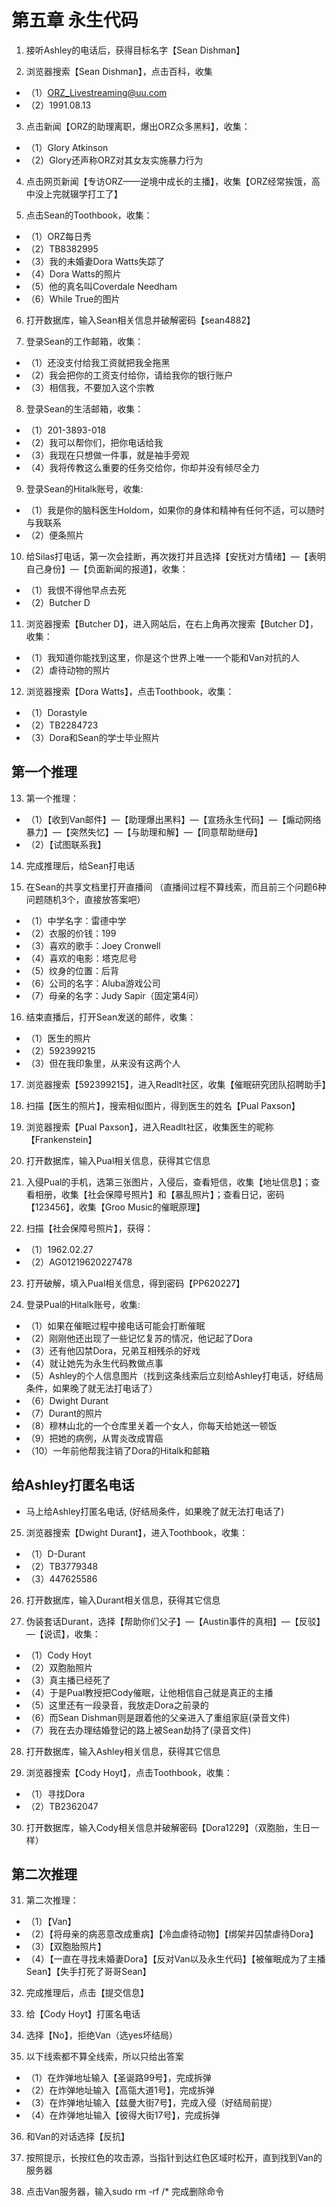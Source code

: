 # 第五章 永生代码
1. 接听Ashley的电话后，获得目标名字【Sean Dishman】

2. 浏览器搜索【Sean Dishman】，点击百科，收集
* （1）ORZ_Livestreaming@uu.com
* （2）1991.08.13

3. 点击新闻【ORZ的助理离职，爆出ORZ众多黑料】，收集：
* （1）Glory Atkinson
* （2）Glory还声称ORZ对其女友实施暴力行为

4. 点击网页新闻【专访ORZ——逆境中成长的主播】，收集【ORZ经常挨饿，高中没上完就辍学打工了】

5. 点击Sean的Toothbook，收集：
* （1）ORZ每日秀
* （2）TB8382995
* （3）我的未婚妻Dora Watts失踪了
* （4）Dora Watts的照片
* （5）他的真名叫Coverdale Needham
* （6）While True的图片

6. 打开数据库，输入Sean相关信息并破解密码【sean4882】

7. 登录Sean的工作邮箱，收集：
* （1）还没支付给我工资就把我全拖黑
* （2）我会把你的工资支付给你，请给我你的银行账户
* （3）相信我，不要加入这个宗教

8. 登录Sean的生活邮箱，收集：
* （1）201-3893-018
* （2）我可以帮你们，把你电话给我
* （3）我现在只想做一件事，就是袖手旁观
* （4）我将传教这么重要的任务交给你，你却并没有倾尽全力

9. 登录Sean的Hitalk账号，收集:
* （1）我是你的脑科医生Holdom，如果你的身体和精神有任何不适，可以随时与我联系
* （2）便条照片

10. 给Silas打电话，第一次会挂断，再次拨打并且选择【安抚对方情绪】—【表明自己身份】—【负面新闻的报道】，收集：
* （1）我恨不得他早点去死
* （2）Butcher D

11. 浏览器搜索【Butcher D】，进入网站后，在右上角再次搜索【Butcher D】，收集：
* （1）我知道你能找到这里，你是这个世界上唯一一个能和Van对抗的人
* （2）虐待动物的照片

12. 浏览器搜索【Dora Watts】，点击Toothbook，收集：
* （1）Dorastyle
* （2）TB2284723
* （3）Dora和Sean的学士毕业照片

## 第一个推理

13. 第一个推理：
* （1）【收到Van邮件】—【助理爆出黑料】—【宣扬永生代码】—【煽动网络暴力】—【突然失忆】—【与助理和解】—【同意帮助继母】
* （2）【试图联系我】

14. 完成推理后，给Sean打电话

15. 在Sean的共享文档里打开直播间
（直播间过程不算线索，而且前三个问题6种问题随机3个，直接放答案吧）
* （1）中学名字：雷德中学
* （2）衣服的价钱：199
* （3）喜欢的歌手：Joey Cronwell
* （4）喜欢的电影：塔克尼号
* （5）纹身的位置：后背
* （6）公司的名字：Aluba游戏公司
* （7）母亲的名字：Judy Sapir（固定第4问）

16. 结束直播后，打开Sean发送的邮件，收集：
* （1）医生的照片
* （2）592399215
* （3）但在我印象里，从来没有这两个人

17. 浏览器搜索【592399215】，进入Readlt社区，收集【催眠研究团队招聘助手】

18. 扫描【医生的照片】，搜索相似图片，得到医生的姓名【Pual Paxson】

19. 浏览器搜索【Pual Paxson】，进入Readlt社区，收集医生的昵称【Frankenstein】

20. 打开数据库，输入Pual相关信息，获得其它信息

21. 入侵Pual的手机，选第三张图片，入侵后，查看短信，收集【地址信息】；查看相册，收集【社会保障号照片】和【暴乱照片】；查看日记，密码【123456】，收集【Groo Music的催眠原理】

22. 扫描【社会保障号照片】，获得：
* （1）1962.02.27
* （2）AG01219620227478

23. 打开破解，填入Pual相关信息，得到密码【PP620227】

24. 登录Pual的Hitalk账号，收集:
* （1）如果在催眠过程中接电话可能会打断催眠
* （2）刚刚他还出现了一些记忆复苏的情况，他记起了Dora
* （3）还有他囚禁Dora，兄弟互相残杀的好戏
* （4）就让她先为永生代码教做点事
* （5）Ashley的个人信息图片（找到这条线索后立刻给Ashley打电话，好结局条件，如果晚了就无法打电话了）
* （6）Dwight Durant
* （7）Durant的照片
* （8）穆林山北的一个仓库里关着一个女人，你每天给她送一顿饭
* （9）把她的病例，从胃炎改成胃癌
* （10）一年前他帮我注销了Dora的Hitalk和邮箱

## 给Ashley打匿名电话
* 马上给Ashley打匿名电话, (好结局条件，如果晚了就无法打电话了)

25. 浏览器搜索【Dwight Durant】，进入Toothbook，收集：
* （1）D-Durant
* （2）TB3779348
* （3）447625586
26. 打开数据库，输入Durant相关信息，获得其它信息

27. 伪装套话Durant，选择【帮助你们父子】—【Austin事件的真相】—【反驳】—【说谎】，收集：
* （1）Cody Hoyt
* （2）双胞胎照片
* （3）真主播已经死了
* （4）于是Pual教授把Cody催眠，让他相信自己就是真正的主播
* （5）这里还有一段录音，我放走Dora之前录的
* （6）而Sean Dishman则是跟着他的父亲进入了重组家庭(录音文件)
* （7）我在去办理结婚登记的路上被Sean劫持了(录音文件)
28. 打开数据库，输入Ashley相关信息，获得其它信息

29. 浏览器搜索【Cody Hoyt】，点击Toothbook，收集：
* （1）寻找Dora
* （2）TB2362047
30. 打开数据库，输入Cody相关信息并破解密码【Dora1229】（双胞胎，生日一样）

## 第二次推理

31. 第二次推理：
* （1）【Van】
* （2）【将母亲的病恶意改成重病】【冷血虐待动物】【绑架并囚禁虐待Dora】
* （3）【双胞胎照片】
* （4）【一直在寻找未婚妻Dora】【反对Van以及永生代码】【被催眠成为了主播Sean】【失手打死了哥哥Sean】

32. 完成推理后，点击【提交信息】

33. 给【Cody Hoyt】打匿名电话

34. 选择【No】，拒绝Van（选yes坏结局）

35. 以下线索都不算全线索，所以只给出答案
* （1）在炸弹地址输入【圣诞路99号】，完成拆弹
* （2）在炸弹地址输入【高瓴大道1号】，完成拆弹
* （3）在炸弹地址输入【兹曼大街7号】，完成入侵（好结局前提）
* （4）在炸弹地址输入【彼得大街17号】，完成拆弹

36. 和Van的对话选择【反抗】

37. 按照提示，长按红色的攻击源，当指针到达红色区域时松开，直到找到Van的服务器

38. 点击Van服务器，输入sudo rm -rf /* 完成删除命令

